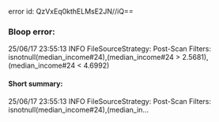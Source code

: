 error id: QzVxEq0kthELMsE2JN//iQ==
### Bloop error:

25/06/17 23:55:13 INFO FileSourceStrategy: Post-Scan Filters: isnotnull(median_income#24),(median_income#24 > 2.5681),(median_income#24 < 4.6992)
#### Short summary: 

25/06/17 23:55:13 INFO FileSourceStrategy: Post-Scan Filters: isnotnull(median_income#24),(median_in...